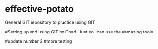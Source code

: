 # effective-potato
General GIT repository to practice using GIT

#Setting up and using GIT by Chad.  Just so I can use the
#amazing tools 

#update number 2
#more testing
